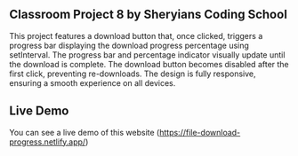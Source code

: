## Classroom Project 8 by Sheryians Coding School

This project features a download button that, once clicked, triggers a progress bar displaying the download progress percentage using setInterval. The progress bar and percentage indicator visually update until the download is complete. The download button becomes disabled after the first click, preventing re-downloads. The design is fully responsive, ensuring a smooth experience on all devices.

## Live Demo

You can see a live demo of this website (https://file-download-progress.netlify.app/)
